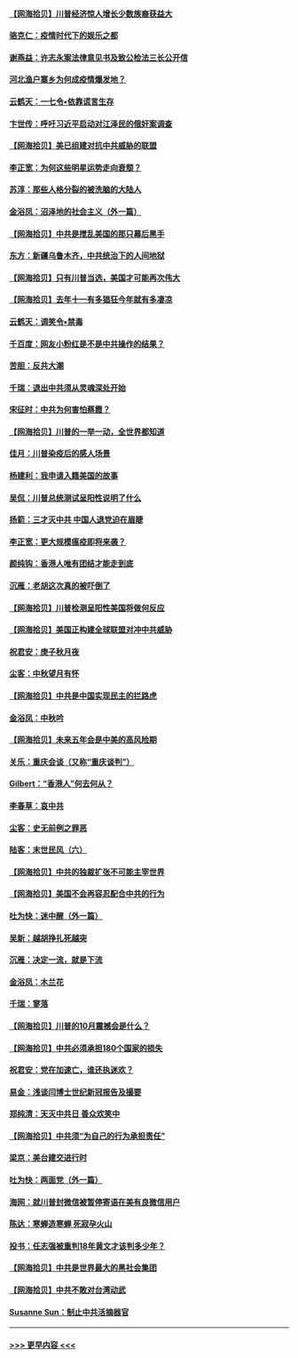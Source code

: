 #### [【网海拾贝】川普经济惊人增长少数族裔获益大](../pages/nsc993/n12471565.md?t=10131602) 
#### [骆克仁：疫情时代下的娱乐之都](../pages/nsc993/n12471312.md?t=10131602) 
#### [谢燕益：许志永案法律意见书及致公检法三长公开信](../pages/nsc993/n12470870.md?t=10131602) 
#### [河北渔户寨乡为何成疫情爆发地？](../pages/nsc993/n12464936.md?t=10131602) 
#### [云鹤天：一七令▪依靠谎言生存](../pages/nsc993/n12470034.md?t=10131602) 
#### [卞世传：呼吁习近平启动对江泽民的俄奸案调查](../pages/nsc993/n12469722.md?t=10131602) 
#### [【网海拾贝】美已组建对抗中共威胁的联盟](../pages/nsc993/n12469018.md?t=10131602) 
#### [李正宽：为何这些明星运势走向衰颓？](../pages/nsc993/n12468730.md?t=10131602) 
#### [苏淳：那些人格分裂的被洗脑的大陆人](../pages/nsc993/n12467858.md?t=10131602) 
#### [金浴凤：沼泽地的社会主义（外一篇）](../pages/nsc993/n12467792.md?t=10131602) 
#### [【网海拾贝】中共是搅乱美国的那只幕后黑手](../pages/nsc993/n12467700.md?t=10131602) 
#### [东方：新疆乌鲁木齐，中共统治下的人间地狱](../pages/nsc993/n12466075.md?t=10131602) 
#### [【网海拾贝】只有川普当选，美国才可能再次伟大](../pages/nsc993/n12466013.md?t=10131602) 
#### [【网海拾贝】去年十一有多猖狂今年就有多凄凉](../pages/nsc993/n12463649.md?t=10131602) 
#### [云鹤天：调笑令▪禁毒](../pages/nsc993/n12462975.md?t=10131602) 
#### [千百度：网友小粉红是不是中共操作的结果？](../pages/nsc993/n12461025.md?t=10131602) 
#### [苦胆：反共大潮](../pages/nsc993/n12459469.md?t=10131602) 
#### [千瑞：退出中共须从灵魂深处开始](../pages/nsc993/n12459437.md?t=10131602) 
#### [宋征时：中共为何害怕蔡霞？](../pages/nsc993/n12459097.md?t=10131602) 
#### [【网海拾贝】川普的一举一动，全世界都知道](../pages/nsc993/n12458825.md?t=10131602) 
#### [佳月：川普染疫后的感人场景](../pages/nsc993/n12456994.md?t=10131602) 
#### [杨建利：我申请入籍美国的故事](../pages/nsc993/n12455635.md?t=10131602) 
#### [吴侃：川普总统测试呈阳性说明了什么](../pages/nsc993/n12451869.md?t=10131602) 
#### [扬箭：三才灭中共 中国人退党迫在眉睫](../pages/nsc993/n12451842.md?t=10131602) 
#### [李正宽：更大规模瘟疫即将来袭？](../pages/nsc993/n12451455.md?t=10131602) 
#### [颜纯钩：香港人唯有团结才能走到底](../pages/nsc993/n12450870.md?t=10131602) 
#### [沉雁：老胡这次真的被吓倒了](../pages/nsc993/n12449796.md?t=10131602) 
#### [【网海拾贝】川普检测呈阳性美国将做何反应](../pages/nsc993/n12449042.md?t=10131602) 
#### [【网海拾贝】美国正构建全球联盟对冲中共威胁](../pages/nsc993/n12446580.md?t=10131602) 
#### [祝君安：庚子秋月夜](../pages/nsc993/n12445870.md?t=10131602) 
#### [尘客：中秋望月有怀](../pages/nsc993/n12444632.md?t=10131602) 
#### [【网海拾贝】中共是中国实现民主的拦路虎](../pages/nsc993/n12443573.md?t=10131602) 
#### [金浴凤：中秋吟](../pages/nsc993/n12441773.md?t=10131602) 
#### [【网海拾贝】未来五年会是中美的高风险期](../pages/nsc993/n12440760.md?t=10131602) 
#### [关乐：重庆会谈（又称“重庆谈判”）](../pages/nsc993/n12437525.md?t=10131602) 
#### [Gilbert：“香港人”何去何从？](../pages/nsc993/n12435894.md?t=10131602) 
#### [李春草：哀中共](../pages/nsc993/n12435874.md?t=10131602) 
#### [尘客：史无前例之罪恶](../pages/nsc993/n12435762.md?t=10131602) 
#### [陆客：末世民风（六）](../pages/nsc993/n12435354.md?t=10131602) 
#### [【网海拾贝】中共的独裁扩张不可能主宰世界](../pages/nsc993/n12435151.md?t=10131602) 
#### [【网海拾贝】美国不会再容忍配合中共的行为](../pages/nsc993/n12433808.md?t=10131602) 
#### [吐为快：迷中醒（外一篇）](../pages/nsc993/n12433585.md?t=10131602) 
#### [吴新：越胡挣扎死越突](../pages/nsc993/n12433562.md?t=10131602) 
#### [沉雁：决定一流，就是下流](../pages/nsc993/n12432128.md?t=10131602) 
#### [金浴凤：木兰花](../pages/nsc993/n12432124.md?t=10131602) 
#### [千瑞：寥落](../pages/nsc993/n12432071.md?t=10131602) 
#### [【网海拾贝】川普的10月震撼会是什么？](../pages/nsc993/n12431624.md?t=10131602) 
#### [【网海拾贝】中共必须承担180个国家的损失](../pages/nsc993/n12428893.md?t=10131602) 
#### [祝君安：党在加速亡，谁还执迷欢？](../pages/nsc993/n12428652.md?t=10131602) 
#### [易金：浅谈闫博士世纪新冠报告及撮要](../pages/nsc993/n12426822.md?t=10131602) 
#### [郑纯清：天灭中共日 善众欢笑中](../pages/nsc993/n12426784.md?t=10131602) 
#### [【网海拾贝】中共须“为自己的行为承担责任”](../pages/nsc993/n12426067.md?t=10131602) 
#### [梁京：美台建交进行时](../pages/nsc993/n12424066.md?t=10131602) 
#### [吐为快：两面党（外一篇）](../pages/nsc993/n12424043.md?t=10131602) 
#### [海网：就川普封微信被暂停寄语在美有良微信用户](../pages/nsc993/n12424021.md?t=10131602) 
#### [陈达：寒蝉造寒蝉 死寂孕火山](../pages/nsc993/n12423958.md?t=10131602) 
#### [投书：任志强被重判18年黄文才该判多少年？](../pages/nsc993/n12423672.md?t=10131602) 
#### [【网海拾贝】中共是世界最大的黑社会集团](../pages/nsc993/n12423543.md?t=10131602) 
#### [【网海拾贝】中共不敢对台湾动武](../pages/nsc993/n12421418.md?t=10131602) 
#### [Susanne Sun：制止中共活摘器官](../pages/nsc993/n12419654.md?t=10131602) 

----
#### [ >>> 更早内容 <<< ](../indexes/nsc993-earlier.md)
